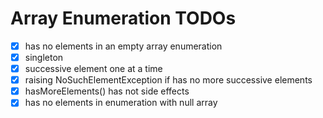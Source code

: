 # Array Enumeration TODOs


- [x] has no elements in an empty array enumeration
- [x] singleton
- [x] successive element one at a time
- [x] raising NoSuchElementException if has no more successive elements
- [x] hasMoreElements() has not side effects 
- [x] has no elements in enumeration with null array